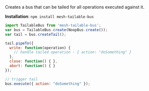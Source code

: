 
Creates a bus that can be tailed for all operations executed against it.

**Installation**: `npm install mesh-tailable-bus`

```javascript
import TailableBus from 'mesh-tailable-bus';
var bus = TailableBus.create(NoopBus.create());
var tail = bus.createTail();

tail.pipeTo({
  write: function(operation) {
    // handle tailed operation - { action: "doSomething" }
  },
  close: function() { },
  abort: function() { }
});

// trigger tail
bus.execute({ action: "doSomething" });
```

